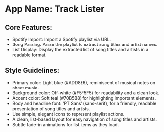 # **App Name**: Track Lister

## Core Features:

- Spotify Import: Import a Spotify playlist via URL.
- Song Parsing: Parse the playlist to extract song titles and artist names.
- List Display: Display the extracted list of song titles and artists in a readable format.

## Style Guidelines:

- Primary color: Light blue (#ADD8E6), reminiscent of musical notes on sheet music.
- Background color: Off-white (#F5F5F5) for readability and a clean look.
- Accent color: Soft teal (#70B5B8) for highlighting important elements.
- Body and headline font: 'PT Sans' (sans-serif), for a friendly, readable presentation of song titles and artists.
- Use simple, elegant icons to represent playlist actions.
- A clean, list-based layout for easy navigation of song titles and artists.
- Subtle fade-in animations for list items as they load.